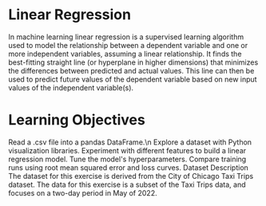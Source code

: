 # Linear Regression
In machine learning linear regression is a supervised learning algorithm used to model the relationship between a dependent variable and one or more independent variables, assuming a linear relationship. It finds the best-fitting straight line (or hyperplane in higher dimensions) that minimizes the differences between predicted and actual values. This line can then be used to predict future values of the dependent variable based on new input values of the independent variable(s).

# Learning Objectives

Read a .csv file into a pandas DataFrame.\n
Explore a dataset with Python visualization libraries.
Experiment with different features to build a linear regression model.
Tune the model's hyperparameters.
Compare training runs using root mean squared error and loss curves.
Dataset Description
The dataset for this exercise is derived from the City of Chicago Taxi Trips dataset. The data for this exercise is a subset of the Taxi Trips data, and focuses on a two-day period in May of 2022.
